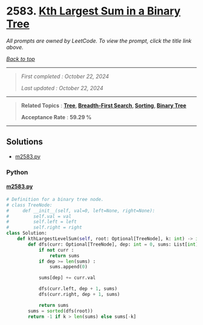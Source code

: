 # 2583. [Kth Largest Sum in a Binary Tree](<https://leetcode.com/problems/kth-largest-sum-in-a-binary-tree>)

*All prompts are owned by LeetCode. To view the prompt, click the title link above.*

*[Back to top](<../README.md>)*

------

> *First completed : October 22, 2024*
>
> *Last updated : October 22, 2024*

------

> **Related Topics** : **[Tree](<by_topic/Tree.md>), [Breadth-First Search](<by_topic/Breadth-First Search.md>), [Sorting](<by_topic/Sorting.md>), [Binary Tree](<by_topic/Binary Tree.md>)**
>
> **Acceptance Rate** : **59.29 %**

------

## Solutions

- [m2583.py](<../my-submissions/m2583.py>)
### Python
#### [m2583.py](<../my-submissions/m2583.py>)
```Python
# Definition for a binary tree node.
# class TreeNode:
#     def __init__(self, val=0, left=None, right=None):
#         self.val = val
#         self.left = left
#         self.right = right
class Solution:
    def kthLargestLevelSum(self, root: Optional[TreeNode], k: int) -> int:
        def dfs(curr: Optional[TreeNode], dep: int = 0, sums: List[int] = []) -> List[int] :
            if not curr :
                return sums
            if dep >= len(sums) :
                sums.append(0)

            sums[dep] += curr.val

            dfs(curr.left, dep + 1, sums)
            dfs(curr.right, dep + 1, sums)

            return sums
        sums = sorted(dfs(root))
        return -1 if k > len(sums) else sums[-k]

```

